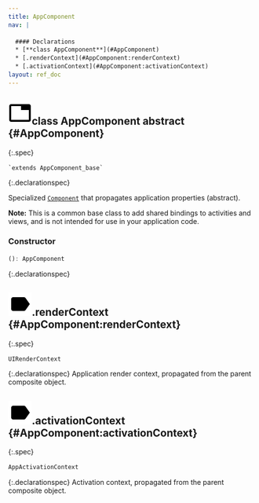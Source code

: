 ```yaml
---
title: AppComponent
nav: |

  #### Declarations
  * [**class AppComponent**](#AppComponent)
  * [.renderContext](#AppComponent:renderContext)
  * [.activationContext](#AppComponent:activationContext)
layout: ref_doc
---
```


## ![](/assets/icons/spec-class.svg)class AppComponent <span class="spec_tag">abstract</span> {#AppComponent}
{:.spec}


<pre markdown="span"><code markdown="span">`extends AppComponent_base`</code></pre>
{:.declarationspec}

Specialized [`Component`](./Component) that propagates application properties (abstract).

**Note:** This is a common base class to add shared bindings to activities and views, and is not intended for use in your application code.

### Constructor
```typescript
(): AppComponent
```
{:.declarationspec}



## ![](/assets/icons/spec-property.svg).renderContext {#AppComponent:renderContext}
{:.spec}

```typescript
UIRenderContext
```
{:.declarationspec}
Application render context, propagated from the parent composite object.



## ![](/assets/icons/spec-property.svg).activationContext {#AppComponent:activationContext}
{:.spec}

```typescript
AppActivationContext
```
{:.declarationspec}
Activation context, propagated from the parent composite object.


